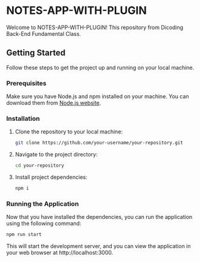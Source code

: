 # NOTES-APP-WITH-PLUGIN

Welcome to NOTES-APP-WITH-PLUGIN! This repository from Dicoding Back-End Fundamental Class.

## Getting Started

Follow these steps to get the project up and running on your local machine.

### Prerequisites

Make sure you have Node.js and npm installed on your machine. You can download them from [Node.js website](https://nodejs.org/).

### Installation
1. Clone the repository to your local machine:

   ```bash
   git clone https://github.com/your-username/your-repository.git
2. Navigate to the project directory:
   ```bash
   cd your-repository
3. Install project dependencies:
   ```bash
   npm i

### Running the Application
Now that you have installed the dependencies, you can run the application using the following command:
```bash
npm run start
```
This will start the development server, and you can view the application in your web browser at http://localhost:3000.
